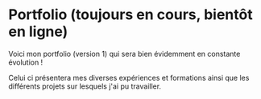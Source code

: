 # Portfolio (toujours en cours, bientôt en ligne)

Voici mon portfolio (version 1) qui sera bien évidemment en constante évolution !

Celui ci présentera mes diverses expériences et formations ainsi que les différents projets sur lesquels j'ai pu travailler.